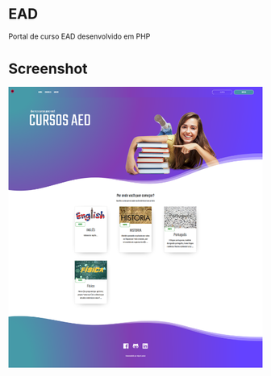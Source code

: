 # EAD
Portal de curso EAD desenvolvido em PHP 

# Screenshot

![alt text](https://github.com/juniored22/EAD/blob/master/theme/src/screenshot.png)
